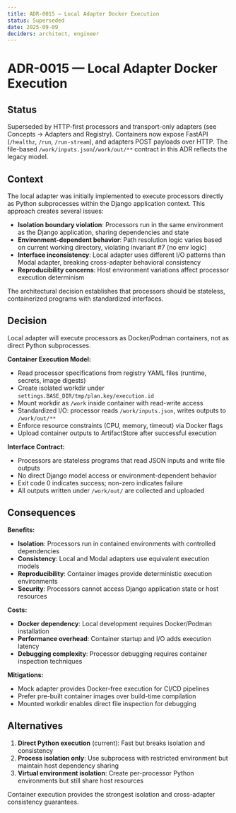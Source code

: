 ```yaml
---
title: ADR-0015 — Local Adapter Docker Execution
status: Superseded
date: 2025-09-09
deciders: architect, engineer
---
```


# ADR-0015 — Local Adapter Docker Execution

## Status

Superseded by HTTP-first processors and transport-only adapters (see Concepts → Adapters and Registry). Containers now expose FastAPI (`/healthz`, `/run`, `/run-stream`), and adapters POST payloads over HTTP. The file-based `/work/inputs.json`/`/work/out/**` contract in this ADR reflects the legacy model.

## Context

The local adapter was initially implemented to execute processors directly as Python subprocesses within the Django application context. This approach creates several issues:

- **Isolation boundary violation**: Processors run in the same environment as the Django application, sharing dependencies and state
- **Environment-dependent behavior**: Path resolution logic varies based on current working directory, violating invariant #7 (no env logic)
- **Interface inconsistency**: Local adapter uses different I/O patterns than Modal adapter, breaking cross-adapter behavioral consistency
- **Reproducibility concerns**: Host environment variations affect processor execution determinism

The architectural decision establishes that processors should be stateless, containerized programs with standardized interfaces.

## Decision

Local adapter will execute processors as Docker/Podman containers, not as direct Python subprocesses.

**Container Execution Model:**
- Read processor specifications from registry YAML files (runtime, secrets, image digests)
- Create isolated workdir under `settings.BASE_DIR/tmp/plan.key/execution.id`
- Mount workdir as `/work` inside container with read-write access
- Standardized I/O: processor reads `/work/inputs.json`, writes outputs to `/work/out/**`
- Enforce resource constraints (CPU, memory, timeout) via Docker flags
- Upload container outputs to ArtifactStore after successful execution

**Interface Contract:**
- Processors are stateless programs that read JSON inputs and write file outputs
- No direct Django model access or environment-dependent behavior
- Exit code 0 indicates success; non-zero indicates failure
- All outputs written under `/work/out/` are collected and uploaded

## Consequences

**Benefits:**
- **Isolation**: Processors run in contained environments with controlled dependencies
- **Consistency**: Local and Modal adapters use equivalent execution models
- **Reproducibility**: Container images provide deterministic execution environments
- **Security**: Processors cannot access Django application state or host resources

**Costs:**
- **Docker dependency**: Local development requires Docker/Podman installation
- **Performance overhead**: Container startup and I/O adds execution latency
- **Debugging complexity**: Processor debugging requires container inspection techniques

**Mitigations:**
- Mock adapter provides Docker-free execution for CI/CD pipelines
- Prefer pre-built container images over build-time compilation
- Mounted workdir enables direct file inspection for debugging

## Alternatives

1. **Direct Python execution** (current): Fast but breaks isolation and consistency
2. **Process isolation only**: Use subprocess with restricted environment but maintain host dependency sharing
3. **Virtual environment isolation**: Create per-processor Python environments but still share host resources

Container execution provides the strongest isolation and cross-adapter consistency guarantees.

